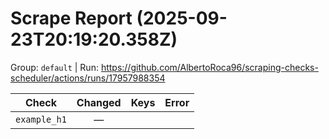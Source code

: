 # Scrape Report (2025-09-23T20:19:20.358Z)

Group: `default`  |  Run: https://github.com/AlbertoRoca96/scraping-checks-scheduler/actions/runs/17957988354

| Check | Changed | Keys | Error |
|---|:---:|:--|:--|
| `example_h1` | — |  |  |
